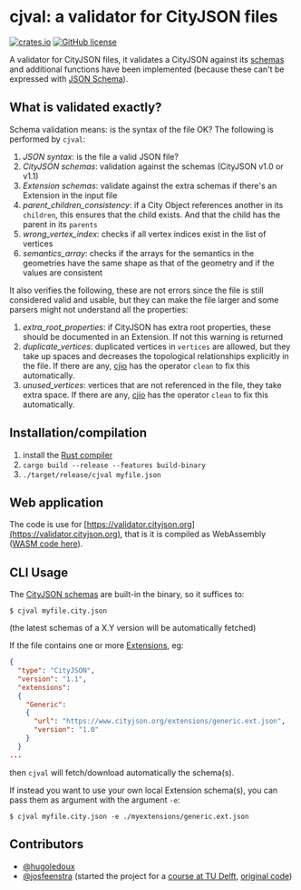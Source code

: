 # cjval: a validator for CityJSON files

[![crates.io](https://img.shields.io/crates/v/cjval.svg)](https://crates.io/crates/cjval)
[![GitHub license](https://img.shields.io/github/license/cityjson/cjval)](https://github.com/cityjson/cjval/blob/main/LICENSE)


A validator for CityJSON files, it validates a CityJSON against its [schemas](https://www.cityjson.org/schemas) and additional functions have been implemented (because these can't be expressed with [JSON Schema](https://json-schema.org/)).


## What is validated exactly?

Schema validation means: is the syntax of the file OK?
The following is performed by `cjval`:

  1. *JSON syntax*: is the file a valid JSON file?
  1. *CityJSON schemas*: validation against the schemas (CityJSON v1.0 or v1.1)
  1. *Extension schemas*: validate against the extra schemas if there's an Extension in the input file 
  1. *parent_children_consistency*: if a City Object references another in its `children`, this ensures that the child exists. And that the child has the parent in its `parents`
  1. *wrong_vertex_index*: checks if all vertex indices exist in the list of vertices
  1. *semantics_array*: checks if the arrays for the semantics in the geometries have the same shape as that of the geometry and if the values are consistent

It also verifies the following, these are not errors since the file is still considered valid and usable, but they can make the file larger and some parsers might not understand all the properties:

  1. *extra_root_properties*: if CityJSON has extra root properties, these should be documented in an Extension. If not this warning is returned
  1. *duplicate_vertices*: duplicated vertices in `vertices` are allowed, but they take up spaces and decreases the topological relationships explicitly in the file. If there are any, [cjio](https://github.com/cityjson/cjio) has the operator `clean` to fix this automatically.
  1. *unused_vertices*: vertices that are not referenced in the file, they take extra space. If there are any, [cjio](https://github.com/cityjson/cjio) has the operator `clean` to fix this automatically.


## Installation/compilation

1. install the [Rust compiler](https://www.rust-lang.org/learn/get-started)
2. `cargo build --release --features build-binary`
3. `./target/release/cjval myfile.json`


## Web application

The code is use for [https://validator.cityjson.org](https://validator.cityjson.org), that is it is compiled as WebAssembly ([WASM code here](https://github.com/cityjson/cjval_wasm)).


## CLI Usage

The [CityJSON schemas](https://www.cityjson.org/schemas/) are built-in the binary, so it suffices to:

    $ cjval myfile.city.json

(the latest schemas of a X.Y version will be automatically fetched)

If the file contains one or more [Extensions](https://www.cityjson.org/extensions/), eg:

```json
{
  "type": "CityJSON",
  "version": "1.1",
  "extensions":
  {
    "Generic":
    {
      "url": "https://www.cityjson.org/extensions/generic.ext.json",
      "version": "1.0"
    }
  }
...  
```

then `cjval` will fetch/download automatically the schema(s).

If instead you want to use your own local Extension schema(s), you can pass them as argument with the argument `-e`:

    $ cjval myfile.city.json -e ./myextensions/generic.ext.json



## Contributors

- [@hugoledoux](https://github.com/hugoledoux/)
- [@josfeenstra](https://github.com/josfeenstra/) (started the project for a [course at TU Delft](https://3d.bk.tudelft.nl/courses/geo5010/), [original code](https://github.com/josfeenstra/cjval))